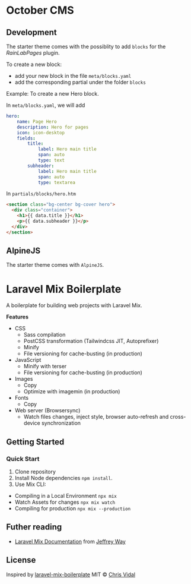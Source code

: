 # October CMS

## Development

The starter theme comes with the possiblity to add `blocks` for the _RainLabPages_ plugin.

To create a new block:
- add your new block in the file `meta/blocks.yaml`
- add the corresponding partial under the folder `blocks`

Example:
To create a new Hero block.

In `meta/blocks.yaml`, we will add

```yaml
hero:
    name: Page Hero
    description: Hero for pages
    icon: icon-desktop
    fields:
        title:
            label: Hero main title
            span: auto
            type: text
        subheader:
            label: Hero main title
            span: auto
            type: textarea
```

In `partials/blocks/hero.htm`

```html
<section class="bg-center bg-cover hero">
  <div class="container">
    <h1>{{ data.title }}</h1>
    <p>{{ data.subheader }}</p>
  </div>
</section>
```

## AlpineJS

The starter theme comes with `AlpineJS`.


# Laravel Mix Boilerplate

A boilerplate for building web projects with Laravel Mix.

**Features**

* CSS
  * Sass compilation
  * PostCSS transformation (Tailwindcss JIT, Autoprefixer)
  * Minify
  * File versioning for cache-busting (in production)
* JavaScript
  * Minify with terser
  * File versioning for cache-busting (in production)
* Images
  * Copy
  * Optimize with imagemin (in production)
* Fonts
  * Copy
* Web server (Browsersync)
  * Watch files changes, inject style, browser auto-refresh and cross-device synchronization

## Getting Started

### Quick Start

1. Clone repository
2. Install Node dependencies `npm install`.
3. Use Mix CLI:
  * Compiling in a Local Environment `npx mix`
  * Watch Assets for changes `npx mix watch`
  * Compiling for production `npx mix --production`


## Futher reading

* [Laravel Mix Documentation](https://laravel-mix.com/docs/6.0/installation) from [Jeffrey Way](https://laracasts.com/)

## License
Inspired by [laravel-mix-boilerplate](https://github.com/florianbouvot/laravel-mix-boilerplate/)
MIT © [Chris Vidal](https://github.com/chrisvidal)
